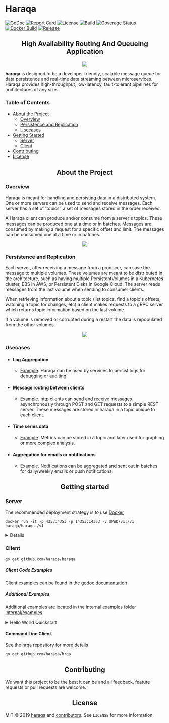 Haraqa
===
[![GoDoc](https://godoc.org/github.com/haraqa/haraqa?status.svg)](https://pkg.go.dev/github.com/haraqa/haraqa?tab=doc)
[![Report Card](https://goreportcard.com/badge/github.com/haraqa/haraqa)](https://goreportcard.com/report/haraqa/haraqa)
[![License](https://img.shields.io/github/license/haraqa/haraqa.svg)](https://github.com/haraqa/haraqa/blob/master/LICENSE)
[![Build](https://github.com/haraqa/haraqa/workflows/build/badge.svg)](https://github.com/haraqa/haraqa/blob/master/.github/workflows/go.yml)
[![Coverage Status](https://coveralls.io/repos/github/haraqa/haraqa/badge.svg)](https://coveralls.io/github/haraqa/haraqa)
[![Docker Build](https://img.shields.io/docker/cloud/build/haraqa/haraqa.svg)](https://hub.docker.com/r/haraqa/haraqa/)
[![Release](https://img.shields.io/github/release/haraqa/haraqa.svg)](https://github.com/haraqa/haraqa/releases)

<h2 align="center">High Availability Routing And Queueing Application</h2>

<div align="center">
  <a href="https://github.com/haraqa/haraqa">
    <img src="https://raw.githubusercontent.com/haraqa/haraqa/media/mascot.png"/>
  </a>
</div>

**haraqa** is designed to be a developer friendly, scalable message queue for data
persistence and real-time data streaming between microservices. Haraqa provides high-throughput,
low-latency, fault-tolerant pipelines for architectures of any size.


### Table of Contents
* [About the Project](#about-the-project)
  * [Overview](#overview)
  * [Persistence and Replication](#persistence-and-replication)
  * [Usecases](#usecases)
* [Getting Started](#getting-started)
  * [Server](#server)
  * [Client](#client)
* [Contributing](#contributing)
* [License](#license)

<h2 align="center">About the Project</h2>

### Overview
Haraqa is meant for handling and persisting data in a distributed system. One or more
servers can be used to send and receive messages. Each server has a set of 'topics',
a set of messages stored in the order received.

A Haraqa client can produce and/or consume from a server's topics. These messages
can be produced one at a time or in batches. Messages are consumed by making a request
for a specific offset and limit. The messages can be consumed one at a
time or in batches.

<div align="center">
  <a href="https://raw.githubusercontent.com/haraqa/haraqa/media/diagram.jpg">
    <img src="https://raw.githubusercontent.com/haraqa/haraqa/media/diagram.jpg"/>
  </a>
</div>

### Persistence and Replication
Each server, after receiving a message from a producer, can save the message to multiple
volumes. These volumes are meant to be distributed in the architecture, such as having
multiple PersistentVolumes in a Kubernetes cluster, EBS in AWS, or Persistent Disks in
Google Cloud. The server reads messages from the last volume when sending to consumer clients.

When retrieving information about a topic (list topics, find a topic's offsets, watching a topic
for changes, etc) a client makes requests to a gRPC server which returns topic information based
on the last volume.

If a volume is removed or corrupted during a restart the data is repopulated from the other volumes.

<div align="center">
  <a href="https://raw.githubusercontent.com/haraqa/haraqa/media/replication.jpg">
    <img src="https://raw.githubusercontent.com/haraqa/haraqa/media/replication.jpg"/>
  </a>
</div>

### Usecases
* #### Log Aggregation
  * [Example](https://github.com/haraqa/haraqa/tree/master/internal/examples/logs).
  Haraqa can be used by services to persist logs for debugging or auditing.
* #### Message routing between clients
  * [Example](https://github.com/haraqa/haraqa/tree/master/internal/examples/message_routing).
http clients can send and receive messages asynchronously through POST and GET requests
to a simple REST server. These messages are stored in haraqa in a topic unique to each client.
* #### Time series data
  * [Example](https://github.com/haraqa/haraqa/tree/master/internal/examples/time_series).
  Metrics can be stored in a topic and later used for graphing or more complex analysis.
* #### Aggregation for emails or notifications
  * [Example](https://github.com/haraqa/haraqa/tree/master/internal/examples/emails).
  Notifications can be aggregated and sent out in batches for daily/weekly emails or push notifications.

<h2 align="center">Getting started</h2>

### Server
The recommended deployment strategy is to use [Docker](hub.docker.com/r/haraqa/haraqa)
```
docker run -it -p 4353:4353 -p 14353:14353 -v $PWD/v1:/v1 haraqa/haraqa /v1
```

<details><summary>Details</summary>
<p>

```
docker run -it [port mapping] [volume mounts] haraqa/haraqa [flags] [volumes]
```

##### Flags:
```
  -http    uint    Port to listen on (default 4353)
  -cache   boolean Enable queue file caching (default true)
  -cors    boolean Enable CORS (default true)
  -docs    boolean Enable Docs pages (default true)
  -entries integer The number of msg entries per queue file before creating a new file (default 5000)
  -limit   integer Default batch limit for consumers (default -1)
  -ballast integer Garbage collection memory ballast size in bytes (default 1073741824)
  -prometheus boolean Enable prometheus metrics (default true)
```

##### Volumes:
Volumes will be written to in the order given and recovered from in the reverse
order. Consumer requests are read from the last volume. For this reason it's
recommended to use a local volume last.

For instance, given
```
docker run haraqa/haraqa /vol1 /vol2 /vol3
```

When a message is received it will be written to /vol1, then /vol2, then /vol3.
When a message is consumed it will be read from /vol3.

During recovery, if data exists in /vol3 it will be replicated to volumes /vol1 and /vol2.
If /vol3 is empty, /vol2 will be replicated to /vol1 and /vol3.

</p>
</details>

### Client
```
go get github.com/haraqa/haraqa
```
##### Client Code Examples
Client examples can be found in the
[godoc documentation](https://pkg.go.dev/github.com/haraqa/haraqa?tab=doc#pkg-overview)

##### Additional Examples
Additional examples are located in the internal examples folder [internal/examples](https://github.com/haraqa/haraqa/tree/master/internal/examples)

<details><summary>Hello World Quickstart</summary>
<p>

```
package main

import (
  "context"
  "log"

  "github.com/haraqa/haraqa"
)

func main() {
  client, err := haraqa.NewClient(haraqa.WithAddr("127.0.0.1"))
  if err != nil {
    panic(err)
  }
  defer client.Close()

  var (
    ctx    = context.Background()
    topic  = []byte("my_topic")
    msg1   = []byte("hello")
    msg2   = []byte("world")
    offset = 0
    limit  = 2048
  )

  // produce messages in a batch
  err = client.Produce(ctx, topic, msg1, msg2)
  if err != nil {
    panic(err)
  }

  // consume messages in a batch
  msgs, err := client.Consume(ctx, topic, offset, limit, nil)
  if err != nil {
    panic(err)
  }

  log.Println(msgs)
}
```

</p>
</details>

#### Command Line Client

See the [hrqa repository](https://github.com/haraqa/hrqa) for more details

```
go get github.com/haraqa/hrqa
```

<h2 align="center">Contributing</h2>

We want this project to be the best it can be and all feedback, feature requests or pull requests are welcome.

<h2 align="center">License</h2>

MIT © 2019 [haraqa](https://github.com/haraqa/) and [contributors](https://github.com/haraqa/haraqa/graphs/contributors). See `LICENSE` for more information.